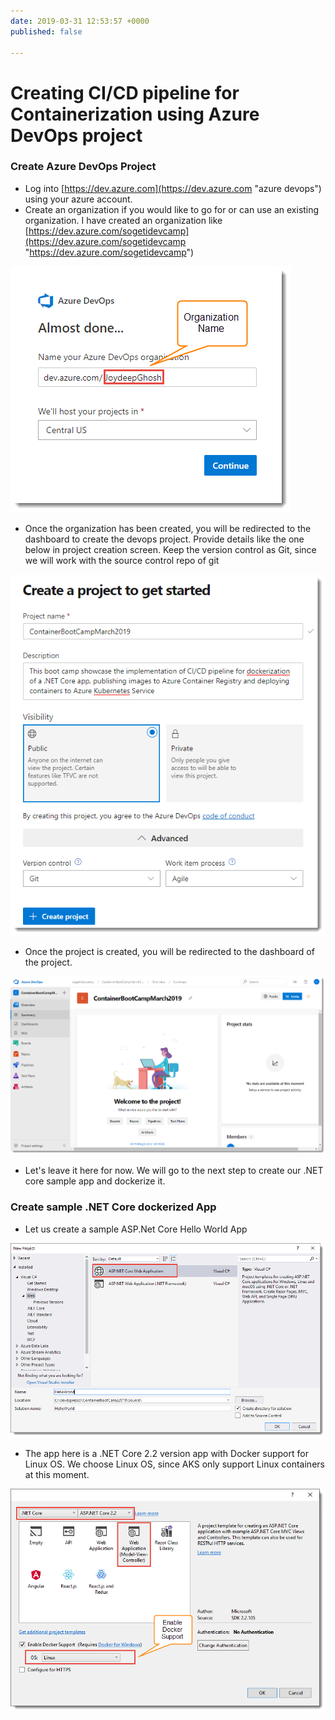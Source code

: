 ```yaml
---
date: 2019-03-31 12:53:57 +0000
published: false

---
```

# Creating CI/CD pipeline for Containerization using Azure DevOps project

### Create Azure DevOps Project

* Log into [https://dev.azure.com](https://dev.azure.com "azure devops") using your azure account.
* Create an organization if you would like to go for or can use an existing organization. I have created an organization like [https://dev.azure.com/sogetidevcamp](https://dev.azure.com/sogetidevcamp "https://dev.azure.com/sogetidevcamp")

![](/uploads/cn_az_devops_organization.png)

* Once the organization has been created, you will be redirected to the dashboard to create the devops project. Provide details like the one below in project creation screen. Keep the version control as Git, since we will work with the source control repo of git

![](/uploads/cn_az_devops_project_create.png)

* Once the project is created, you will be redirected to the dashboard of the project.

![](/uploads/cn_az_devops_project_dashboard.png)

* Let's leave it here for now. We will go to the next step to create our .NET core sample app and dockerize it.

### Create sample .NET Core dockerized App

* Let us create a sample ASP.Net Core Hello World App

![](/uploads/cn_az_dotnetcore_app.png)

* The app here is a .NET Core 2.2 version app with Docker support for Linux OS. We choose Linux OS, since AKS only support Linux containers at this moment.

![](/uploads/cn_az_docker_support_app.png)